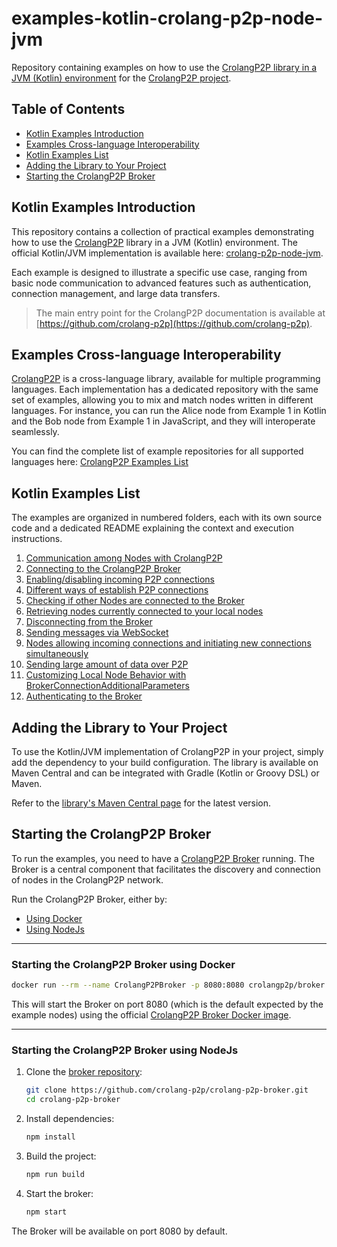 # examples-kotlin-crolang-p2p-node-jvm
Repository containing examples on how to use the [CrolangP2P library in a JVM (Kotlin) environment](https://github.com/crolang-p2p/crolang-p2p-node-jvm) for the [CrolangP2P project](https://github.com/crolang-p2p).

## Table of Contents
- [Kotlin Examples Introduction](#kotlin-examples-introduction)
- [Examples Cross-language Interoperability](#examples-cross-language-interoperability)
- [Kotlin Examples List](#kotlin-examples-list)
- [Adding the Library to Your Project](#adding-the-library-to-your-project)
- [Starting the CrolangP2P Broker](#starting-the-crolangp2p-broker)

## Kotlin Examples Introduction
This repository contains a collection of practical examples demonstrating how to use the [CrolangP2P](https://github.com/crolang-p2p) library in a JVM (Kotlin) environment. The official Kotlin/JVM implementation is available here: [crolang-p2p-node-jvm](https://github.com/crolang-p2p/crolang-p2p-node-jvm).

Each example is designed to illustrate a specific use case, ranging from basic node communication to advanced features such as authentication, connection management, and large data transfers.

> The main entry point for the CrolangP2P documentation is available at [https://github.com/crolang-p2p](https://github.com/crolang-p2p).

## Examples Cross-language Interoperability
[CrolangP2P](https://github.com/crolang-p2p) is a cross-language library, available for multiple programming languages. Each implementation has a dedicated repository with the same set of examples, allowing you to mix and match nodes written in different languages. For instance, you can run the Alice node from Example 1 in Kotlin and the Bob node from Example 1 in JavaScript, and they will interoperate seamlessly.

You can find the complete list of example repositories for all supported languages here: [CrolangP2P Examples List](https://github.com/crolang-p2p#usage-examples)

## Kotlin Examples List
The examples are organized in numbered folders, each with its own source code and a dedicated README explaining the context and execution instructions.

1. [Communication among Nodes with CrolangP2P](src/main/kotlin/ex_1/README.md)
2. [Connecting to the CrolangP2P Broker](src/main/kotlin/ex_2/README.md)
3. [Enabling/disabling incoming P2P connections](src/main/kotlin/ex_3/README.md)
4. [Different ways of establish P2P connections](src/main/kotlin/ex_4/README.md)
5. [Checking if other Nodes are connected to the Broker](src/main/kotlin/ex_5/README.md)
6. [Retrieving nodes currently connected to your local nodes](src/main/kotlin/ex_6/README.md)
7. [Disconnecting from the Broker](src/main/kotlin/ex_7/README.md)
8. [Sending messages via WebSocket](src/main/kotlin/ex_8/README.md)
9. [Nodes allowing incoming connections and initiating new connections simultaneously](src/main/kotlin/ex_9/README.md)
10. [Sending large amount of data over P2P](src/main/kotlin/ex_10/README.md)
11. [Customizing Local Node Behavior with BrokerConnectionAdditionalParameters](src/main/kotlin/ex_11/README.md)
12. [Authenticating to the Broker](src/main/kotlin/ex_12/README.md)

## Adding the Library to Your Project

To use the Kotlin/JVM implementation of CrolangP2P in your project, simply add the dependency to your build configuration. The library is available on Maven Central and can be integrated with Gradle (Kotlin or Groovy DSL) or Maven.

Refer to the [library's Maven Central page](https://central.sonatype.com/artifact/io.github.crolang-p2p/crolang-p2p-node-jvm/overview) for the latest version.

## Starting the CrolangP2P Broker
To run the examples, you need to have a [CrolangP2P Broker](https://github.com/crolang-p2p/crolang-p2p-broker) running.
The Broker is a central component that facilitates the discovery and connection of nodes in the CrolangP2P network.

Run the CrolangP2P Broker, either by:
- [Using Docker](#starting-the-crolangp2p-broker-using-docker)
- [Using NodeJs](#starting-the-crolangp2p-broker-using-nodejs)

---

### Starting the CrolangP2P Broker using Docker

```sh
docker run --rm --name CrolangP2PBroker -p 8080:8080 crolangp2p/broker
```

This will start the Broker on port 8080 (which is the default expected by the example nodes) using the official
[CrolangP2P Broker Docker image](https://hub.docker.com/r/crolangp2p/broker).

---

### Starting the CrolangP2P Broker using NodeJs

1. Clone the [broker repository](https://github.com/crolang-p2p/crolang-p2p-broker):
   ```sh
   git clone https://github.com/crolang-p2p/crolang-p2p-broker.git
   cd crolang-p2p-broker
   ```
2. Install dependencies:
   ```sh
   npm install
   ```
3. Build the project:
   ```sh
   npm run build
   ```
4. Start the broker:
   ```sh
   npm start
   ```

The Broker will be available on port 8080 by default.
